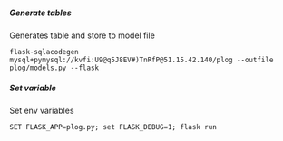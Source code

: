 
##### Generate tables
Generates table and store to model file
```
flask-sqlacodegen mysql+pymysql://kvfi:U9@q5J8EV#)TnRfP@51.15.42.140/plog --outfile plog/models.py --flask
```

##### Set variable
Set env variables

```
SET FLASK_APP=plog.py; set FLASK_DEBUG=1; flask run
```